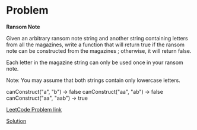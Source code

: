 # Problem

__Ransom Note__

Given an arbitrary ransom note string and another string containing letters from all the magazines, write a function that will return true if the ransom note can be constructed from the magazines ; otherwise, it will return false.

Each letter in the magazine string can only be used once in your ransom note.

Note:
You may assume that both strings contain only lowercase letters.

canConstruct("a", "b") -> false
canConstruct("aa", "ab") -> false
canConstruct("aa", "aab") -> true

[LeetCode Problem link](https://leetcode.com/explore/featured/card/may-leetcoding-challenge/534/week-1-may-1st-may-7th/3318/)

[Solution](https://github.com/DhanabalShanmugam/Leet-Code-30-Days-Challenge/blob/master/May2020/Week1/Day3/Solution.py)
